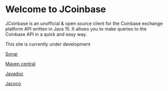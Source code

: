 # Welcome to JCoinbase

JCoinbase is an unofficial & open source client for the Coinbase exchange platform API written in Java 15. It allows you to make queries to the Coinbase API in a quick and easy way.

This site is currently under development

[Sonar](https://sonarcloud.io/dashboard?id=JCoinbase)

[Maven central](https://search.maven.org/search?q=jcoinbase)

[Javadoc](../sites/javadoc/index.html)

[Jacoco](../sites/jacoco/index.html)